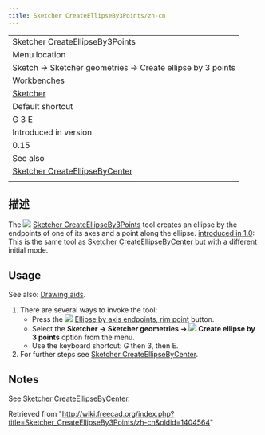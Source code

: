 ```yaml
---
title: Sketcher CreateEllipseBy3Points/zh-cn
---
```

|  |
| --- |
| Sketcher CreateEllipseBy3Points |
| Menu location |
| Sketch → Sketcher geometries → Create ellipse by 3 points |
| Workbenches |
| [Sketcher](/Sketcher_Workbench "Sketcher Workbench") |
| Default shortcut |
| G 3 E |
| Introduced in version |
| 0.15 |
| See also |
| [Sketcher CreateEllipseByCenter](/Sketcher_CreateEllipseByCenter "Sketcher CreateEllipseByCenter") |
|  |

## 描述

The ![](/images/Sketcher_CreateEllipseBy3Points.svg) [Sketcher CreateEllipseBy3Points](/Sketcher_CreateEllipseBy3Points "Sketcher CreateEllipseBy3Points") tool creates an ellipse by the endpoints of one of its axes and a point along the ellipse. [introduced in 1.0](/Release_notes_1.0 "Release notes 1.0"): This is the same tool as [Sketcher CreateEllipseByCenter](/Sketcher_CreateEllipseByCenter "Sketcher CreateEllipseByCenter") but with a different initial mode.

## Usage

See also: [Drawing aids](/Sketcher_Workbench#Drawing_aids "Sketcher Workbench").

1. There are several ways to invoke the tool:
   * Press the ![](/images/Sketcher_CreateEllipseBy3Points.svg) [Ellipse by axis endpoints, rim point](/Sketcher_CreateEllipseBy3Points "Sketcher CreateEllipseBy3Points") button.
   * Select the **Sketcher → Sketcher geometries → ![](/images/Sketcher_CreateEllipseBy3Points.svg) Create ellipse by 3 points** option from the menu.
   * Use the keyboard shortcut: G then 3, then E.
2. For further steps see [Sketcher CreateEllipseByCenter](/Sketcher_CreateEllipseByCenter#Usage "Sketcher CreateEllipseByCenter").

## Notes

See [Sketcher CreateEllipseByCenter](/Sketcher_CreateEllipseByCenter#Notes "Sketcher CreateEllipseByCenter").

Retrieved from "<http://wiki.freecad.org/index.php?title=Sketcher_CreateEllipseBy3Points/zh-cn&oldid=1404564>"